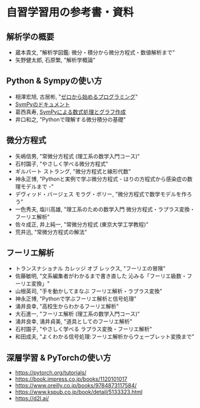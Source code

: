 # 自習学習用の参考書・資料

## 解析学の概要
- 蔵本貴文, "解析学図鑑: 微分・積分から微分方程式・数値解析まで"
- 矢野健太郎, 石原繁, "解析学概論"

## Python & Sympyの使い方
- 相澤宏旭, 古居彬, "[ゼロから始めるプログラミング](https://ground-zero-programming.github.io/zero-pro2022-public/intro.html)"
- [SymPyのドキュメント](https://docs.sympy.org/latest/index.html)
- 葛西真寿, [SymPyによる数式処理とグラフ作成](https://home.hirosaki-u.ac.jp/jupyter/sympy/)
- 井口和之, "Pythonで理解する微分積分の基礎"

## 微分方程式
- 矢嶋信男, "常微分方程式 (理工系の数学入門コース)"
- 石村園子, "やさしく学べる微分方程式"
- ギルバート ストラング, "微分方程式と線形代数"
- 神永正博, "Pythonと実例で学ぶ微分方程式 - はりの方程式から感染症の数理モデルまで -"
- デヴィッド・バージェス モラグ・ボリー, "微分方程式で数学モデルを作ろう"
- 一色秀夫, 塩川高雄, "理工系のための数学入門 微分方程式・ラプラス変換・フーリエ解析"
- 佐々成正, 井上純一, "常微分方程式 (東京大学工学教程)"
- 荒井迅, "常微分方程式の解法"

## フーリエ解析
- トランスナショナル カレッジ オブ レックス, "フーリエの冒険"
- 佐藤敏明, "文系編集者がわかるまで書き直した 沁みる「フーリエ級数・フーリエ変換」"
- 山根英司, "手を動かしてまなぶ フーリエ解析・ラプラス変換"
- 神永正博, "Pythonで学ぶフーリエ解析と信号処理"
- 涌井良幸, "高校生からわかるフーリエ解析"
- 大石進一, "フーリエ解析 (理工系の数学入門コース)"
- 涌井良幸, 涌井貞美, "道具としてのフーリエ解析"
- 石村園子, "やさしく学べる ラプラス変換・フーリエ解析"
- 和田成夫, "よくわかる信号処理:フーリエ解析からウェーブレット変換まで"

## 深層学習 & PyTorchの使い方
- https://pytorch.org/tutorials/
- https://book.impress.co.jp/books/1120101017
- https://www.oreilly.co.jp/books/9784873117584/
- https://www.kspub.co.jp/book/detail/5133323.html
- https://d2l.ai/